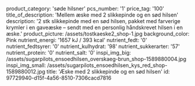 product_category: 'søde hilsner'
pcs_number: '1'
price_tag: '100'
title_of_description: 'Mellem æske med 2 slikkepinde og en sød hilsen'
description: '2 stk slikkepinde med en sød hilsen, pakket med farverige krymler i en gaveæske – sendt med en personlig håndskrevet hilsen i en æske.'
product_picture: /assets/tostkaeske2_shop-1.jpg
background_color: Pink
nutrient_energi: '1657 kJ / 393 kcal'
nutrient_fedt: '0'
nutrient_fedtsyrer: '0'
nutrient_kulhydrat: '98'
nutrient_sukkerarter: '57'
nutrient_protein: '0'
nutrient_salt: '0'
inspi_img_big: /assets/sugarpilots_ensoedhilsen_overskaeg-brun_shop-1589880004.jpg
inspi_img_small: /assets/sugarpilots_ensoedhilsen_kys_red_shop-1589880012.jpg
title: 'Æske med 2 slikkepinde og en sød hilsen'
id: 97729940-d15f-4a56-8510-7306cacd7816
